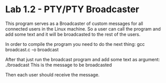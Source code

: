 # Lab 1.2 - PTY/PTY Broadcaster

This program serves as a Broadcaster of custom messages for all connected users in the Linux machine. So a user can call the program and add some text and it will be broadcasted to the rest of the users.

In order to compile the program you need to do the next thing:
		gcc broadcast.c -o broadcast

After that just run the broadcast program and add some text as argument:
		./broadcast This is the message to be broadcasted

Then each user should receive the message.
